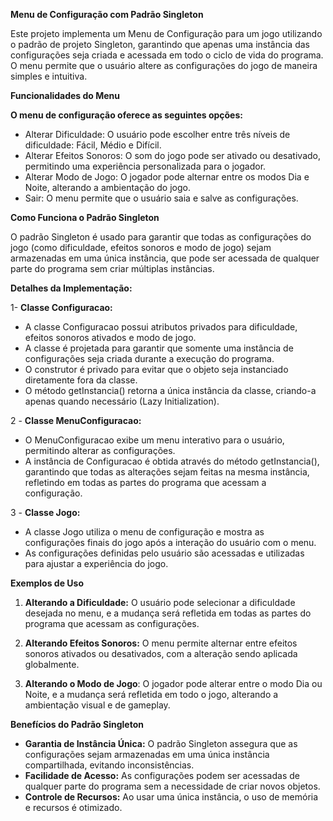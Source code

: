 **Menu de Configuração com Padrão Singleton**

Este projeto implementa um Menu de Configuração para um jogo utilizando o padrão de projeto Singleton, garantindo que apenas uma instância das configurações seja criada e acessada em todo o ciclo de vida do programa. O menu permite que o usuário altere as configurações do jogo de maneira simples e intuitiva.

**Funcionalidades do Menu**

**O menu de configuração oferece as seguintes opções:**

- Alterar Dificuldade: O usuário pode escolher entre três níveis de dificuldade: Fácil, Médio e Difícil.
- Alterar Efeitos Sonoros: O som do jogo pode ser ativado ou desativado, permitindo uma experiência personalizada para o jogador.
- Alterar Modo de Jogo: O jogador pode alternar entre os modos Dia e Noite, alterando a ambientação do jogo.
- Sair: O menu permite que o usuário saia e salve as configurações.

**Como Funciona o Padrão Singleton**

O padrão Singleton é usado para garantir que todas as configurações do jogo (como dificuldade, efeitos sonoros e modo de jogo) sejam armazenadas em uma única instância, que pode ser acessada de qualquer parte do programa sem criar múltiplas instâncias.

**Detalhes da Implementação:**

1- **Classe Configuracao:**

- A classe Configuracao possui atributos privados para dificuldade, efeitos sonoros ativados e modo de jogo.
- A classe é projetada para garantir que somente uma instância de configurações seja criada durante a execução do programa.
- O construtor é privado para evitar que o objeto seja instanciado diretamente fora da classe.
- O método getInstancia() retorna a única instância da classe, criando-a apenas quando necessário (Lazy Initialization).

2 - **Classe MenuConfiguracao:**

- O MenuConfiguracao exibe um menu interativo para o usuário, permitindo alterar as configurações.
- A instância de Configuracao é obtida através do método getInstancia(), garantindo que todas as alterações sejam feitas na mesma instância, refletindo em todas as partes do programa que acessam a configuração.

3 - **Classe Jogo:**

- A classe Jogo utiliza o menu de configuração e mostra as configurações finais do jogo após a interação do usuário com o menu.
- As configurações definidas pelo usuário são acessadas e utilizadas para ajustar a experiência do jogo.

**Exemplos de Uso**

1. **Alterando a Dificuldade:** O usuário pode selecionar a dificuldade desejada no menu, e a mudança será refletida em todas as partes do programa que acessam as configurações.

2. **Alterando Efeitos Sonoros:** O menu permite alternar entre efeitos sonoros ativados ou desativados, com a alteração sendo aplicada globalmente.

3. **Alterando o Modo de Jogo**: O jogador pode alterar entre o modo Dia ou Noite, e a mudança será refletida em todo o jogo, alterando a ambientação visual e de gameplay.

**Benefícios do Padrão Singleton**

- **Garantia de Instância Única:** O padrão Singleton assegura que as configurações sejam armazenadas em uma única instância compartilhada, evitando inconsistências.
- **Facilidade de Acesso:** As configurações podem ser acessadas de qualquer parte do programa sem a necessidade de criar novos objetos.
- **Controle de Recursos:** Ao usar uma única instância, o uso de memória e recursos é otimizado.
